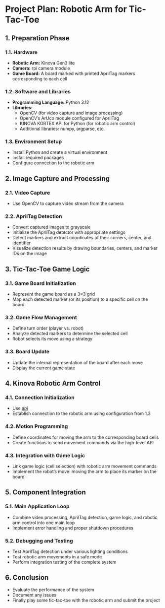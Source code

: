 # Project Plan: Robotic Arm for Tic-Tac-Toe 

## 1. Preparation Phase

### 1.1. Hardware
- **Robotic Arm:** Kinova Gen3 lite
- **Camera:** rpi camera module
- **Game Board:** A board marked with printed AprilTag markers corresponding to each cell

### 1.2. Software and Libraries
- **Programming Language:** Python 3.12
- **Libraries:**
  - OpenCV (for video capture and image processing)
  - OpenCV’s ArUco module configured for AprilTag
  - KINOVA KORTEX API for Python (for robotic arm control)
  - Additional libraries: numpy, argparse, etc.

### 1.3. Environment Setup
- Install Python and create a virtual environment
- Install required packages
- Configure connection to the robotic arm

## 2. Image Capture and Processing

### 2.1. Video Capture
- Use OpenCV to capture video stream from the camera

### 2.2. AprilTag Detection
- Convert captured images to grayscale
- Initialize the AprilTag detector with appropriate settings
- Detect markers and extract coordinates of their corners, center, and identifier
- Visualize detection results by drawing boundaries, centers, and marker IDs on the image

## 3. Tic-Tac-Toe Game Logic

### 3.1. Game Board Initialization
- Represent the game board as a 3×3 grid
- Map each detected marker (or its position) to a specific cell on the board

### 3.2. Game Flow Management
- Define turn order (player vs. robot)
- Analyze detected markers to determine the selected cell
- Robot selects its move using a strategy

### 3.3. Board Update
- Update the internal representation of the board after each move
- Display the current game state

## 4. Kinova Robotic Arm Control

### 4.1. Connection Initialization
- Use [api](https://github.com/Kinovarobotics/Kinova-kortex2_Gen3_G3L)
- Establish connection to the robotic arm using configuration from 1.3

### 4.2. Motion Programming
- Define coordinates for moving the arm to the corresponding board cells
- Create functions to send movement commands via the high-level API

### 4.3. Integration with Game Logic
- Link game logic (cell selection) with robotic arm movement commands
- Implement the robot’s move: moving the arm to place its marker on the board

## 5. Component Integration

### 5.1. Main Application Loop
- Combine video processing, AprilTag detection, game logic, and robotic arm control into one main loop
- Implement error handling and proper shutdown procedures

### 5.2. Debugging and Testing
- Test AprilTag detection under various lighting conditions
- Test robotic arm movements in a safe mode
- Perform integration testing of the complete system

## 6. Conclusion
- Evaluate the performance of the system
- Document any issues
- Finally play some tic-tac-toe with the robotic arm and submit the project
